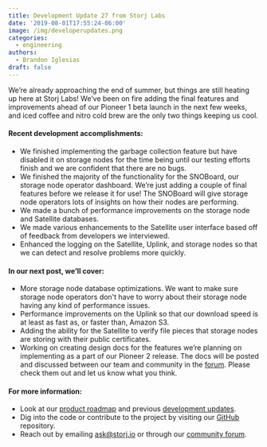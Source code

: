 ```yaml
---
title: Development Update 27 from Storj Labs
date: '2019-08-01T17:55:24-06:00'
image: /img/developerupdates.png
categories:
  - engineering
authors:
  - Brandon Iglesias
draft: false
---
```

We’re already approaching the end of summer, but things are still heating up here at Storj Labs! We’ve been on fire adding the final features and improvements ahead of our Pioneer 1 beta launch in the next few weeks, and iced coffee and nitro cold brew are the only two things keeping us cool.

  

#### Recent development accomplishments:

  

- We finished implementing the garbage collection feature but have disabled it on storage nodes for the time being until our testing efforts finish and we are confident that there are no bugs. 
- We finished the majority of the functionality for the SNOBoard, our storage node operator dashboard. We’re just adding a couple of final features before we release it for use! The SNOBoard will give storage node operators lots of insights on how their nodes are performing.  
- We made a bunch of performance improvements on the storage node and Satellite databases.  
- We made various enhancements to the Satellite user interface based off of feedback from developers we interviewed.  
- Enhanced the logging on the Satellite, Uplink, and storage nodes so that we can detect and resolve problems more quickly.  
  

#### In our next post, we’ll cover:

  

- More storage node database optimizations. We want to make sure storage node operators don't have to worry about their storage node having any kind of performance issues.  
- Performance improvements on the Uplink so that our download speed is at least as fast as, or faster than, Amazon S3.  
- Adding the ability for the Satellite to verify file pieces that storage nodes are storing with their public certificates.  
- Working on creating design docs for the features we’re planning on implementing as a part of our Pioneer 2 release. The docs will be posted and discussed between our team and community in the [forum](https://forum.storj.io/c/engineer-amas/design-draft). Please check them out and let us know what you think.  
  

#### For more information: 

- Look at our [product roadmap](https://storjlabs.aha.io/published/01ee405b4bd8d14208c5256d70d73a38?page=1) and previous [development updates](https://storj.io/blog/2019/07/development-update-26-from-storj-labs/).  
- Dig into the code or contribute to the project by visiting our [GitHub](https://github.com/storj/storj) repository.  
- Reach out by emailing [ask@storj.io](mailto:ask@storj.io) or through our [community forum](https://forum.storj.io).
